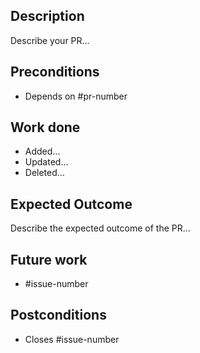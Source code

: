 ## Description

Describe your PR...

## Preconditions

- Depends on #pr-number

## Work done

- Added...
- Updated...
- Deleted...

## Expected Outcome

Describe the expected outcome of the PR...

## Future work

- #issue-number

## Postconditions

- Closes #issue-number
